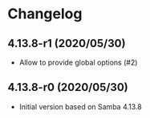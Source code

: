 # Changelog

## 4.13.8-r1 (2020/05/30)

* Allow to provide global options (#2)

## 4.13.8-r0 (2020/05/30)

* Initial version based on Samba 4.13.8
